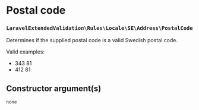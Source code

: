 # Postal code
### `LaravelExtendedValidation\Rules\Locale\SE\Address\PostalCode`

Determines if the supplied postal code is a valid Swedish postal code.

Valid examples:

- 343 81
- 412 81

## Constructor argument(s)

```php
none
```